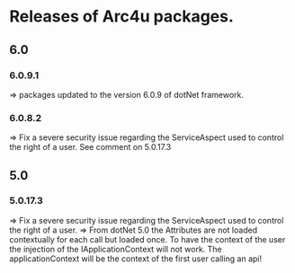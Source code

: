 # Releases of Arc4u packages.



## 6.0

### 6.0.9.1
=> packages updated to the version 6.0.9 of dotNet framework.

### 6.0.8.2
=> Fix a severe security issue regarding the ServiceAspect used to control the right of a user. See comment on 5.0.17.3

## 5.0

### 5.0.17.3
=> Fix a severe security issue regarding the ServiceAspect used to control the right of a user.
=> From dotNet 5.0 the Attributes are not loaded contextually for each call but loaded once. To have the context of the user the injection of the IApplicationContext will not work. The applicationContext will be the context of the first user calling an api!

